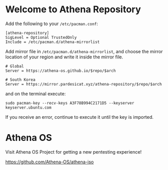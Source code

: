 # Welcome to Athena Repository

Add the following to your `/etc/pacman.conf`:
```
[athena-repository]
SigLevel = Optional TrustedOnly
Include = /etc/pacman.d/athena-mirrorlist
```
Add mirror file in `/etc/pacman.d/athena-mirrorlist`,
and choose the mirror location of your region and write it inside the mirror file.

```copy
# Global
Server = https://athena-os.github.io/$repo/$arch

# South Korea
Server = https://mirror.pardesicat.xyz/athena-repository/$repo/$arch
```
and on the terminal execute:
```
sudo pacman-key --recv-keys A3F78B994C2171D5 --keyserver keyserver.ubuntu.com
```
If you receive an error, continue to execute it until the key is imported.

# Athena OS

Visit Athena OS Project for getting a new pentesting experience!

https://github.com/Athena-OS/athena-iso
